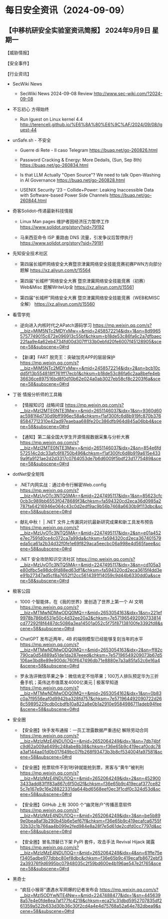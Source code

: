 # 每日安全资讯（2024-09-09）

【中移杭研安全实验室资讯简报】
2024年9月9日 星期一
---------------------------
【威胁情报】

【安全事件】

【行业资讯】

- SecWiki News
  - SecWiki News 2024-09-08 Review
http://www.sec-wiki.com/?2024-09-08

- 不忘初心 方得始终
  - Run lguest on Linux kernel 4.4
http://terenceli.github.io/%E6%8A%80%E6%9C%AF/2024/09/08/lguest-44

- unSafe.sh - 不安全
  - Guerre di Rete - Il caso Telegram
https://buaq.net/go-260826.html

  - Password Cracking &#x26; Energy: More Dedails, (Sun, Sep 8th)
https://buaq.net/go-260834.html

  - Is that LLM Actually "Open Source"? We need to talk Open-Washing in AI Governance
https://buaq.net/go-260828.html

  - USENIX Security ’23 – Collide+Power: Leaking Inaccessible Data with Software-based Power Side Channels
https://buaq.net/go-260844.html

- 奇客Solidot–传递最新科技情报
  - Linux Man pages 维护者因经济压力暂停工作
https://www.solidot.org/story?sid=79192

  - 马来西亚命令 ISP 重路由 DNS 流量，引发争议后暂停执行
https://www.solidot.org/story?sid=79191

- 先知安全技术社区
  - 第四届长城杯网络安全大赛暨京津冀网络安全技能竞赛初赛PWN方向部分题解
https://xz.aliyun.com/t/15564

  - 第四届“长城杯”网络安全大赛 暨京津冀网络安全技能竞赛（初赛） Web&Misc 题解WriteUp全
https://xz.aliyun.com/t/15561

  - 第四届“长城杯”网络安全大赛 暨京津冀网络安全技能竞赛（WEB和MISC全解）
https://xz.aliyun.com/t/15560

- 看雪学苑
  - 逆向进入内核时代之APatch源码学习
https://mp.weixin.qq.com/s?__biz=MjM5NTc2MDYxMw==&mid=2458572214&idx=1&sn=8d99655757749015c672e096913c55bf&chksm=b18de53c86fa6c2a7dfbaec22faa9e4a62eb4734fd00d307ff133b0ebfd20fe6007f45128905&scene=58&subscene=0#rd

  - 【新课】FART 脱壳王：突破加壳APP的层层保护
https://mp.weixin.qq.com/s?__biz=MjM5NTc2MDYxMw==&mid=2458572214&idx=2&sn=bcb10cdd5f13b554818ff761ff17ecb1&chksm=b18de53c86fa6c2aa8befe4eb36636ce897516bd8f0d10b62e024a0ab3027eb58cf8c2203f6a&scene=58&subscene=0#rd

- 丁爸 情报分析师的工具箱
  - 【情报知识】战略间谍
https://mp.weixin.qq.com/s?__biz=MzI2MTE0NTE3Mw==&mid=2651146037&idx=1&sn=9360d60ac5981f4d730d9bff996ec58a&chksm=f1af300fc6d8b919fc870b37685847712310e42ad97eaebaa688fe20c386dfb964d845a06bb4&scene=58&subscene=0#rd

  - 【通知】第二届全国大学生开源情报数据采集与分析大赛
https://mp.weixin.qq.com/s?__biz=MzI2MTE0NTE3Mw==&mid=2651146037&idx=2&sn=854e6fd572514c2dc33afc6f8750b496&chksm=f1af300fc6d8b919a615e4339a9fa9121ae2d2d3317c0764053de7b6d6009f5bdf23d1775489&scene=58&subscene=0#rd

- dotNet安全矩阵
  - .NET内网实战：通过命令行解密Web.config
https://mp.weixin.qq.com/s?__biz=MzUyOTc3NTQ5MA==&mid=2247495117&idx=1&sn=85623cfc0cb3c989bb6553f0478689f3&chksm=fa594320cd2eca36d0985a2787fa64216946e064c43c0d2edf9ac9b56b7468a6630b9f113dbc&scene=58&subscene=0#rd

  - 献礼中秋！ | .NET 文件上传漏洞对抗最新研究成果和新工具发布预告
https://mp.weixin.qq.com/s?__biz=MzUyOTc3NTQ5MA==&mid=2247495117&idx=2&sn=e01a452e7ec7591d0ce4c072ca7a99da&chksm=fa594320cd2eca367401579eda5ca61a2b34d32f0fe1e69f829aca5eecbc06a998e4d565faee&scene=58&subscene=0#rd

  - .NET 安全攻防知识交流社区
https://mp.weixin.qq.com/s?__biz=MzUyOTc3NTQ5MA==&mid=2247495117&idx=3&sn=cd105a3e80dfbc5e98dc6fd88ed63df1&chksm=fa594320cd2eca3615f4dd3ee91b27347ad5cf8a7652f12cc5614391f14059c9d44b6330dd0a&scene=58&subscene=0#rd

- 极客公园
  - 1000 个智能体，在《我的世界》里创造了世界上第一个 AI 文明
https://mp.weixin.qq.com/s?__biz=MTMwNDMwODQ0MQ==&mid=2653054163&idx=1&sn=221ef9978b786b6531e50c4d32ee20a2&chksm=7e571965492090733814cd77292f8f4487dc5086a3ea14501a052c5f75f87138100fe3392fd8&scene=58&subscene=0#rd

  - ChatGPT 发布近两年，4B 的端侧模型已经能够复刻当年的水平
https://mp.weixin.qq.com/s?__biz=MTMwNDMwODQ0MQ==&mid=2653054163&idx=2&sn=ff82c790ca0d54889a51de1da287eeed&chksm=7e57196549209073b67d5106ae3bd8e89e900dc760f647496db71e8880e7a3a85fa52c6e16a4&scene=58&subscene=0#rd

  - 罗永浩评微信苹果之争：微信肯定不怕苹果；100万人排队预定华为三折叠手机；英伟达市值蒸发4000亿美元 | 极客早知道
https://mp.weixin.qq.com/s?__biz=MTMwNDMwODQ0MQ==&mid=2653054162&idx=1&sn=0b83c0a7f9556eaf0d9942ba328fd757&chksm=7e571964492090722d268c59895229cdb0cbdfb10a822a8e0b1a2910e9584986711adeb94fee&scene=58&subscene=0#rd

- 安全圈
  - 【安全圈】快手发布通报：一员工泄露数据严重违纪 解除劳动合同
https://mp.weixin.qq.com/s?__biz=MzIzMzE4NDU1OQ==&mid=2652064249&idx=1&sn=7db74bfc9d62a009a6499c248abe8b38&chksm=f36e65b9c419ecaf0cdc78a3af144aa01d0b017649bc07fb268f93473b3b8cf534004fa97581&scene=58&subscene=0#rd

  - 【安全圈】抢票软件不到1秒钟就能抢到票，黑客与“黄牛”被判刑
https://mp.weixin.qq.com/s?__biz=MzIzMzE4NDU1OQ==&mid=2652064249&idx=2&sn=4529003433add83f1f83a867c6f50d2f&chksm=f36e65b9c419ecaf377ce825c7e167e9c16e28822331da644bd6568eef0ec3f1cdf0c324d53d&scene=58&subscene=0#rd

  - 【安全圈】GitHub 上有 3000 个“幽灵账户”传播恶意软件
https://mp.weixin.qq.com/s?__biz=MzIzMzE4NDU1OQ==&mid=2652064249&idx=3&sn=be5b899e0bea8af3b290b45b6e5ef67f&chksm=f36e65b9c419ecafca6755f32b32c1b766aa4b099e2fed984e8a28f7e5d61de2cdfd0cc7797d&scene=58&subscene=0#rd

  - 【安全圈】冒名顶替已下架 PyPI 套件，攻击手法 Revival Hijack 揭露
https://mp.weixin.qq.com/s?__biz=MzIzMzE4NDU1OQ==&mid=2652064249&idx=4&sn=61ffe75ef3405adbe977dbbc80ef8dbc&chksm=f36e65b9c419ecafb8672ebf32a39376f9d6995bc07948035c2f59bd600e4b196ae547e2f765&scene=58&subscene=0#rd

- 黑奇士
  - “疯狂小猴哥”遭遇水军网爆的记者发布会
https://mp.weixin.qq.com/s?__biz=MzI5ODYwNTE4Nw==&mid=2247488477&idx=1&sn=4456398a57e4e0fde8ea7af177fc4219&chksm=eca21c31dbd5952707835df261359a522b633d30b36c30f2cd4a4e4d75768a52a64e782dbea9&scene=58&subscene=0#rd

